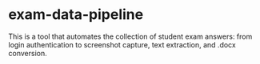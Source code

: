 # exam-data-pipeline

This is a tool that automates the collection of student exam answers: from login authentication to screenshot capture, text extraction, and .docx conversion.
